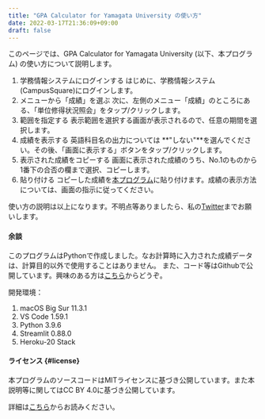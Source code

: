 ```yaml
---
title: "GPA Calculator for Yamagata University の使い方"
date: 2022-03-17T21:36:09+09:00
draft: false
---
```


このページでは、GPA Calculator for Yamagata University
(以下、本プログラム) の使い方について説明します。

1. 学務情報システムにログインする
    はじめに、学務情報システム(CampusSquare)にログインします。
2. メニューから「成績」を選ぶ
    次に、左側のメニュー「成績」のところにある、「単位修得状況照会」をタップ/クリックします。
3. 範囲を指定する
    表示範囲を選択する画面が表示されるので、任意の期間を選択します。
4. 成績を表示する
    英語科目名の出力については **"しない"**を選んでください。その後、「画面に表示する」ボタンをタップ/クリックします。
5. 表示された成績をコピーする
    画面に表示された成績のうち、No.1のものから1番下の合否の欄まで選択、コピーします。
6. 貼り付ける
    コピーした成績を[本プログラム](https://calc.remh.dev/)に貼り付けます。成績の表示方法については、画面の指示に従ってください。

使い方の説明は以上になります。不明点等ありましたら、私の[Twitter](https://twitter.com/4voltex/)までお願いします。

#### 余談

このプログラムはPythonで作成しました。なお計算時に入力された成績データは、計算目的以外で使用することはありません。
また、コード等はGithubで公開しています。興味のある方は[こちら](https://github.com/PyRadiolarus/yucalc-gpa)からどうぞ。

開発環境：

1. macOS Big Sur 11.3.1
2. VS Code 1.59.1
3. Python 3.9.6
4. Streamlit 0.88.0
5. Heroku-20 Stack

#### ライセンス {#license}

本プログラムのソースコードはMITライセンスに基づき公開しています。また本説明等に関してはCC
BY 4.0に基づき公開しています。

詳細は[こちら](https://github.com/PyRadiolarus/yucalc-gpa/blob/4d1d44ee1e9f638912283b1b2eac40321845009e/LICENSE.txt)からお読みください。
